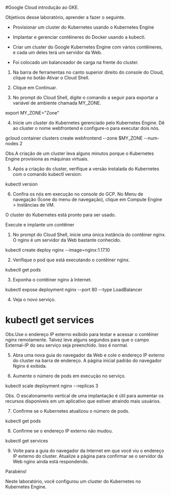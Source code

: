 #Google Cloud introdução ao GKE.

Objetivos desse laboratório, aprender a fazer o seguinte.

* Provisionar um cluster do Kubernetes usando o Kubernetes Engine
* Implantar e gerenciar contêineres do Docker usando a kubectl.

* Criar um cluster do Google Kubernetes Engine com vários contêineres, e cada um deles terá um servidor da Web.

* Foi colocado um balanceador de carga na frente do cluster.

1. Na barra de ferramentas no canto superior direito do console do Cloud, clique no botão Ativar o Cloud Shell.

2. Clique em Continuar.

3. No prompt do Cloud Shell, digite o comando a seguir para exportar a variável de ambiente chamada MY_ZONE. 

export MY_ZONE="Zone" 

4. Inicie um cluster do Kubernetes gerenciado pelo Kubernetes Engine. Dê ao cluster o nome webfrontend e configure-o para executar dois nós.

gcloud container clusters create webfrontend --zone $MY_ZONE --num-nodes 2

Obs.A criação de um cluster leva alguns minutos porque o Kubernetes Engine provisiona as máquinas virtuais.

5. Após a criação do cluster, verifique a versão instalada do Kubernetes com o comando kubectl version:

kubectl version

6. Confira os nós em execução no console do GCP. No Menu de navegação (Ícone do menu de navegação), clique em Compute Engine > Instâncias de VM.

O cluster do Kubernetes está pronto para ser usado.


 Execute e implante um contêiner

 1. No prompt do Cloud Shell, inicie uma única instância do contêiner nginx. O nginx é um servidor da Web bastante conhecido.

 kubectl create deploy nginx --image=nginx:1.17.10

 2. Verifique o pod que está executando o contêiner nginx.

kubectl get pods

 3. Exponha o contêiner nginx à Internet.

kubectl expose deployment nginx --port 80 --type LoadBalancer

 4. Veja o novo serviço.

# kubectl get services

Obs.Use o endereço IP externo exibido para testar e acessar o contêiner nginx remotamente.
Talvez leve alguns segundos para que o campo External-IP do seu serviço seja preenchido. Isso é normal. 

5. Abra uma nova guia do navegador da Web e cole o endereço IP externo do cluster na barra de endereço. A página inicial padrão do navegador Nginx é exibida.

6. Aumente o número de pods em execução no serviço.

kubectl scale deployment nginx --replicas 3

Obs. O escalonamento vertical de uma implantação é útil para aumentar os recursos disponíveis em um aplicativo que estiver atraindo mais usuários.

7. Confirme se o Kubernetes atualizou o número de pods.

kubectl get pods

8. Confirme se o endereço IP externo não mudou.

kubectl get services

9. Volte para a guia do navegador da Internet em que você viu o endereço IP externo do cluster. Atualize a página para confirmar se o servidor da Web nginx ainda está respondendo.

Parabéns!

Neste laboratório, você configurou um cluster do Kubernetes no Kubernetes Engine.
